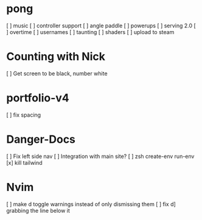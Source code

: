 

# pong
[ ] music
[ ] controller support
[ ] angle paddle
[ ] powerups
[ ] serving 2.0
[ ] overtime
[ ] usernames
[ ] taunting
[ ] shaders
[ ] upload to steam 

# Counting with Nick
[ ] Get screen to be black, number white

# portfolio-v4
[ ] fix spacing

# Danger-Docs
[ ] Fix left side nav
[ ] Integration with main site?
[ ] zsh create-env run-env
[x] kill tailwind

# Nvim
[ ] make <leader>d toggle warnings instead
of only dismissing them
[ ] fix d] grabbing the line below it
